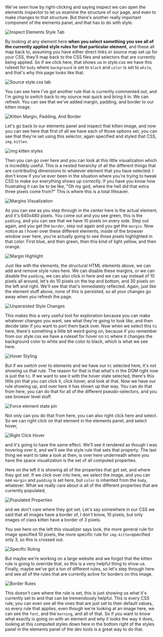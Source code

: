 We've seen how by right-clicking and saying inspect we can open the elements inspector to let us examine the structure of our page, and even to make changes to that structure. But there's another really important component of the elements panel, and that has to do with style.

![Inspect Elements Style Tab](../images/misc-chrome-devtools-elements-debug-with-style-styles.png)

By looking at any element here **when you select something you see all of the currently applied style rules for that particular element**, and these all map back to, assuming you have either direct links or source map set up for your CSS, they'll map back to the CSS files and selectors that are currently being applied. So if we click here, that shows us in style.css we have this ruleset for `body` where `background` is set to `black` and `color` is set to `white`, and that's why this page looks like that.

![Source style.css tab](../images/misc-chrome-devtools-elements-debug-with-style-style-css.png)

You can see here I've got another rule that is currently commented out, and I'm going to switch back to my source real quick and bring it in. We can refresh. You can see that we've added margin, padding, and border to our kitten image.

![Kitten Margin, Padding, And Border](../images/misc-chrome-devtools-elements-debug-with-style-kitten-margin-padding-and-border.png)

Let's go back to our elements panel and inspect that kitten image, and now you can see here that first of all we have each of those options set, you can see that they're set using this selector, again specified and styled that CSS, `img.kitten`.

![img kitten styles](../images/misc-chrome-devtools-elements-debug-with-style-elements-styles-selector.png)

Then you can go over here and you can look at this little visualization which is incredibly useful. This is a nested hierarchy of all the different things that are contributing dimensions to whatever element that you have selected. I don't know if you've ever been in the situation where you're trying to tweak CSS to make sur everything shows up correctly. If you have you know how frustrating it can be to be like, "Oh my god, where the hell did that extra three pixels come from?" This is where this is a total lifesaver.

![Margins Visualization](../images/misc-chrome-devtools-elements-debug-with-style-margins-visualization.png)

As you can see as you step through in the center here is the actual element, and it's 640x480 pixels. You come out and you see green, this is the `padding`, and you can see that we have 10 pixels on every side. Step out again, and you get the `border`, step out again and you get the `margin`. Now notice as I hover over these different elements, inside of the browser window over here, you're actually going to see those pixels highlighted in that color. First blue, and then green, then this kind of light yellow, and then orange.

![Margin Highlight](../images/misc-chrome-devtools-elements-debug-with-style-margin-highlight.png)

Just like with the elements, the structural HTML elements above, we can add and remove style rules here. We can disable these margins, or we can disable the `padding`, we can also click in here and we can say instead of 10 pixels all around, let's do 10 pixels on the top and bottom, and 30 pixels on the left and right. We'll see that that's immediately reflected. Again, just like the element stuff above, none of this is persisted, so all your changes go away when you refresh the page.

![Unpersisted Style Changes](../images/misc-chrome-devtools-elements-debug-with-style-unpersisted-style-changes.png)

This makes this a very useful tool for exploration because you can make whatever changes you want, see what they're going to look like, and then decide later if you want to port them back over. Now when we select this `h1` here, there's something a little bit weird going on, because if you remember from our style.css we have a ruleset for hover on `h1` where it changes the background color to white and the color to black, which is what we see here.

![Hover Styling](../images/misc-chrome-devtools-elements-debug-with-style-hover-styling.png)

But if we switch over to elements and we have our `h1` selected here, it's not showing us that rule. The reason for that is that what's in the DOM right now is just the `h1`. If we want to see it with the hover state selected, there's this little pin that you can click it, click hover, and look at that. Now we have our rule showing up, and over here it has shown up that way. You can do that from here, you can do that for all of the different pseudo-selectors, and you see browser level stuff.

![Force element state pin](../images/misc-chrome-devtools-elements-debug-with-style-force-elements-pin.png)

Not only can you do that from here, you can also right click here and select. So we can right click on that element in the elements panel, and select hover,

![Right Click Hover](../images/misc-chrome-devtools-elements-debug-with-style-element-right-click-hover.png)

and it's going to have the same effect. We'll see it rendered as though I was hovering over it, and we'll see the style rule that sets that property. The last thing we want to take a look at then, is over here underneath where you have the space visualization is the set of all computed properties.

Here on the left it is showing all of the properties that got set, and where they got set. If we click over into here, we select the image, and you can see `margin` and `padding` is set here, but `color` is inherited from the `body`, whatever. What we really care about is all of the different properties that are currently populated,

![Populated Properties](../images/misc-chrome-devtools-elements-debug-with-style-populated-properties.png)

and we don't care where they got set. Let's say somewhere in our CSS we said that all images have a border of, I don't know, 10 pixels, but only images of class kitten have a border of 3 pixels.

You see here on the left this visualizer says look, the more general rule for image specified 10 pixels, the more specific rule for `img.kitten`specified only 3, so this is crossed out.

![Specific Ruling](../images/misc-chrome-devtools-elements-debug-with-style-specific-rulling.png)

But maybe we're working on a large website and we forgot that the kitten rule is going to override that, so this is a very helpful thing to show us. Finally, maybe we've got a ton of different rules, so let's step through here and see all of the rules that are currently active for borders on this image.

![Border Rules](../images/misc-chrome-devtools-elements-debug-with-style-border-rules.png)

This doesn't care where the rule is set, this is just showing us what it's currently set to and that can be tremendously helpful. This is every CSS rule, you can even see all the ones that are just set to their default values, so every rule that applies, even though we're looking at an image here, we can see the `font`, and the `kerning`, and all of that. So if you want to know what exactly is going on with an element and why it looks the way it does, looking at this computed styles down here in the bottom right of the styles panel in the elements panel of the dev tools is a great way to do that.
